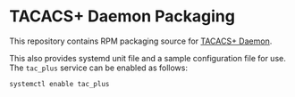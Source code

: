 # TACACS+ Daemon Packaging

This repository contains RPM packaging source for [TACACS+ Daemon](shrubbery.net/tac_plus/).

This also provides systemd unit file and a sample configuration file for use. The `tac_plus` service can be enabled as follows:

```sh
systemctl enable tac_plus
```
